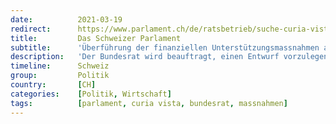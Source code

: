 ```yaml
---
date:          2021-03-19
redirect:      https://www.parlament.ch/de/ratsbetrieb/suche-curia-vista/geschaeft?AffairId=20213402
title:         Das Schweizer Parlament
subtitle:      'Überführung der finanziellen Unterstützungsmassnahmen aus dem Covid-19-Gesetz in ein separates Covid-19-Finanzhilfengesetz'
description:   'Der Bundesrat wird beauftragt, einen Entwurf vorzulegen, um die finanziellen Unterstützungsmassnahmen aus dem Covid-19-Gesetz (SR 818.102) herauszulösen und in ein separates Covid-19-Finanzhilfengesetz zu überführen.'
timeline:      Schweiz
group:         Politik
country:       [CH]
categories:    [Politik, Wirtschaft]
tags:          [parlament, curia vista, bundesrat, massnahmen]
---
```

